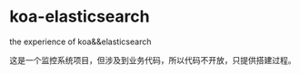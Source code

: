 # koa-elasticsearch
the experience of koa&amp;&amp;elasticsearch


这是一个监控系统项目，但涉及到业务代码，所以代码不开放，只提供搭建过程。
